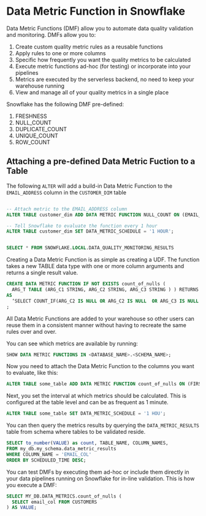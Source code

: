 # Data Metric Function in Snowflake
Data Metric Functions (DMF) allow you to automate data quality validation and monitoring. DMFs allow you to:

1. Create custom quality metric rules as a reusable functions
2. Apply rules to one or more columns
3. Specific how frequently you want the quality metrics to be calculated
4. Execute metric functions ad-hoc (for testing) or incorporate into your pipelines
5. Metrics are executed by the serverless backend, no need to keep your warehouse running
6. View and manage all of your quality metrics in a single place

Snowflake has the following DMF pre-defined:

1. FRESHNESS
2. NULL_COUNT
3. DUPLICATE_COUNT
4. UNIQUE_COUNT
5. ROW_COUNT

## Attaching a pre-defined Data Metric Fuction to a Table

The following `ALTER` will add a build-in Data Metric Function to the `EMAIL_ADDRESS` column in the `CUSTOMER_DIM` table

```sql

-- Attach metric to the EMAIL_ADDRESS column
ALTER TABLE customer_dim ADD DATA METRIC FUNCTION NULL_COUNT ON (EMAIL_ADDRESS);

-- Tell Snowflake to evaluate the function every 1 hour
ALTER TABLE customer_dim SET DATA_METRIC_SCHEDULE = '1 HOUR';


SELECT * FROM SNOWFLAKE.LOCAL.DATA_QUALITY_MONITORING_RESULTS
```




Creating a Data Metric Function is as simple as creating a UDF.  The function takes a new TABLE data type with one or more column arguments and returns a single result value.

```sql
CREATE DATA METRIC FUNCTION IF NOT EXISTS count_of_nulls (
  ARG_T TABLE (ARG_C1 STRING, ARG_C2 STRING, ARG_C3 STRING ) ) RETURNS NUMBER
AS
  ‘SELECT COUNT_IF(ARG_C2 IS NULL OR ARG_C2 IS NULL  OR ARG_C3 IS NULL  ) from ARG_T’
;
```

All Data Metric Functions are added to your warehouse so other users can reuse them in a consistent manner without having to recreate the same rules over and over.

You can see which metrics are available by running:

```sql
SHOW DATA METRIC FUNCTIONS IN <DATABASE_NAME>.<SCHEMA_NAME>;
```

Now you need to attach the Data Metric Function to the columns you want to evaluate, like this:

```sql
ALTER TABLE some_table ADD DATA METRIC FUNCTION count_of_nulls ON (FIRST_NAME, LAST_NAME, EMAIL_ADDRESS);
```


Next, you set the interval at which metrics should be calculated. This is configured at the table level and can be as frequent as 1 minute.

```sql
ALTER TABLE some_table SET DATA_METRIC_SCHEDULE = '1 HOU';
```

You can then query the metrics results by querying the `DATA_METRIC_RESULTS` table from schema where tables to be validated reside.

```sql
SELECT to_number(VALUE) as count, TABLE_NAME, COLUMN_NAMES, 
FROM my_db.my_schema.data_metric_results
WHERE COLUMN_NAME = 'EMAIL_COL'
ORDER BY SCHEDULED_TIME DESC;
```

You can test DMFs by executing them ad-hoc or include them directly in your data pipelines running on Snowflake for in-line validation. This is how you execute a DMF:

``` sql
SELECT MY_DB.DATA_METRICS.count_of_nulls (
  SELECT email_col FROM CUSTOMERS
) AS VALUE;
```
